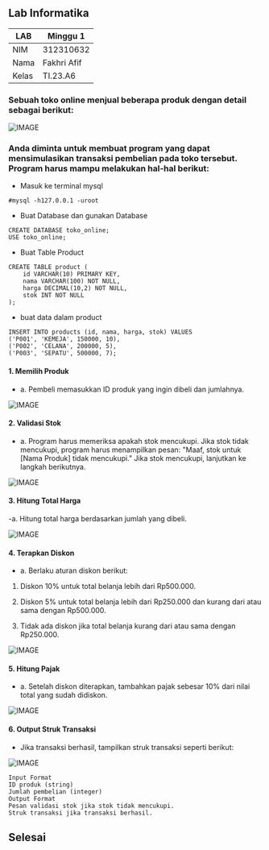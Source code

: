 
## Lab Informatika
| LAB  |  Minggu 1
|-------|---------
| NIM   | 312310632
| Nama  | Fakhri Afif
| Kelas | TI.23.A6

### Sebuah toko online menjual beberapa produk dengan detail sebagai berikut:

![IMAGE](ss/ss1.png)

### Anda diminta untuk membuat program yang dapat mensimulasikan transaksi pembelian pada toko tersebut. Program harus mampu melakukan hal-hal berikut:

- Masuk ke terminal mysql

```
#mysql -h127.0.0.1 -uroot
```

- Buat Database dan gunakan Database
```
CREATE DATABASE toko_online;
USE toko_online;
```
- Buat Table Product
```
CREATE TABLE product (
    id VARCHAR(10) PRIMARY KEY,
    nama VARCHAR(100) NOT NULL,
    harga DECIMAL(10,2) NOT NULL,
    stok INT NOT NULL
);
```
- buat data dalam product
```
INSERT INTO products (id, nama, harga, stok) VALUES
('P001', 'KEMEJA', 150000, 10),
('P002', 'CELANA', 200000, 5),
('P003', 'SEPATU', 500000, 7);
```
#### 1. Memilih Produk
-	a. Pembeli memasukkan ID produk yang ingin dibeli dan jumlahnya.
 
![IMAGE](ss/ss2.png)

#### 2. Validasi Stok

-	a. Program harus memeriksa apakah stok mencukupi. Jika stok tidak mencukupi, program harus menampilkan pesan: "Maaf, stok untuk [Nama Produk] tidak mencukupi." Jika stok mencukupi, lanjutkan ke langkah berikutnya.

 ![IMAGE](ss/ss3.png)

#### 3. Hitung Total Harga

 -a. Hitung total harga berdasarkan jumlah yang dibeli.
 
 ![IMAGE](ss/ss4.png)



#### 4. Terapkan Diskon
	
- a. Berlaku aturan diskon berikut:

1.	Diskon 10% untuk total belanja lebih dari Rp500.000.

2.	Diskon 5% untuk total belanja lebih dari Rp250.000 dan kurang dari atau sama dengan Rp500.000.

3.	Tidak ada diskon jika total belanja kurang dari atau sama dengan Rp250.000.

  ![IMAGE](ss/ss5.png)
 
#### 5. Hitung Pajak

- a. Setelah diskon diterapkan, tambahkan pajak sebesar 10% dari nilai total yang sudah didiskon.

 ![IMAGE](ss/ss6.png)
 
#### 6. Output Struk Transaksi

- Jika transaksi berhasil, tampilkan struk transaksi seperti berikut:

![IMAGE](ss/ss7.png)
 



```
Input Format
ID produk (string)
Jumlah pembelian (integer)
Output Format
Pesan validasi stok jika stok tidak mencukupi.
Struk transaksi jika transaksi berhasil.
```

## Selesai
